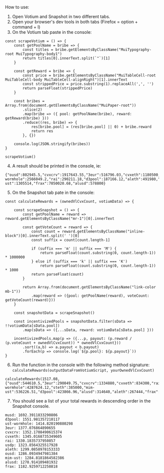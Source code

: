 How to use:

1. Open Votium and Snapshot in two different tabs.
2. Open your browser's dev tools in both tabs (Firefox = option + command + l)
3. On the Votium tab paste in the console:

```
const scrapeVotium = () => {
    const getPoolName = bribe => {
        const titles = bribe.getElementsByClassName("MuiTypography-root MuiTypography-body1")
        return titles[0].innerText.split(`"`)[1]
    }

    const getReward = bribe => {
        const price = bribe.getElementsByClassName("MuiTableCell-root MuiTableCell-body MuiTableCell-alignRight")[1].innerText
        const strippedPrice = price.substring(1).replaceAll(',', '')
        return parseFloat(strippedPrice)
    }

    const bribes = Array.from(document.getElementsByClassName("MuiPaper-root"))
        .slice(2)
        .map(bribe => ({ pool: getPoolName(bribe), reward: getReward(bribe) }))
        .reduce((res, bribe) => {
            res[bribe.pool] = (res[bribe.pool] || 0) + bribe.reward
            return res
        }, {})

    console.log(JSON.stringify(bribes))
}

scrapeVotium()
```

4. A result should be printed in the console, ie:

```
{"ousd":802945.5,"cvxcrv":1917643.55,"3eur":516796.03,"cvxeth":1180500,"musd":55439.99,"usdp":65000,"ust-wormhole":2566049.2,"rai":290211.18,"d3pool":187166.12,"aleth":491980,"mim-ust":1305514,"frax":7050020.68,"alusd":578800}
```

5. On the Snapshot tab pate in the console:

```
const calculateRewards = (ownedVlCvxCount, votiumData) => {

    const scrapeSnapshot = () => {
        const getPoolName = reward => reward.getElementsByClassName("mr-1")[0].innerText

        const getVoteCount = reward => {
            const count = reward.getElementsByClassName("inline-block")[0].innerText.split(' ')[0]
            const suffix = count[count.length-1]

            if (suffix === 'm' || suffix === 'M') {
                return parseFloat(count.substring(0, count.length-1)) * 1000000
            } else if (suffix === 'k' || suffix === 'K')
                return parseFloat(count.substring(0, count.length-1)) * 1000
            return parseFloat(count)
        }

        return Array.from(document.getElementsByClassName("link-color mb-1"))
            .map(reward => ({pool: getPoolName(reward), voteCount: getVoteCount(reward)}))
    }

    const snapshotData = scrapeSnapshot()

    const incentivizedPools = snapshotData.filter(sData => !!votiumData[sData.pool])
        .map(sData => ({...sData, reward: votiumData[sData.pool] }))

    incentivizedPools.map(p => ({...p, payout: (p.reward / (p.voteCount + ownedVlCvxCount)) * ownedVlCvxCount}))
        .sort((a,b) => a.payout < b.payout)
        .forEach(p => console.log(`${p.pool}: ${p.payout}`))
}
```

6. Run the function in the console with the following method signature: `calculateRewards(outputDataFromVotiumScript, yourOwnedVlCvxCount)`

```
calculateRewards(1517.08, {"ousd":544610.5,"3eur":290049.75,"cvxcrv":1334880,"cvxeth":834300,"rai":130687.2,"ust-wormhole":4287624.12,"steth":385000,"mim-ust":536226.51,"d3pool":423866.96,"alusd":314640,"aleth":267444,"frax":6156955.6,"teth":301381.5})
```

7. You should see a list of your total rewards in descending order in the Snapshot console.

```
musd: 1692.3911833290806
d3pool: 1551.981357210117
ust-wormhole: 1414.820190880298
3eur: 1377.076864890655
cvxcrv: 1352.1708490615374
cvxeth: 1345.0168735349605
rai: 1330.1835737950857
usdp: 1323.8564325517928
aleth: 1299.0858978153333
ousd: 1286.0934947981384
mim-ust: 1284.8181864582386
alusd: 1278.914109481932
frax: 1182.9259712258818
```

